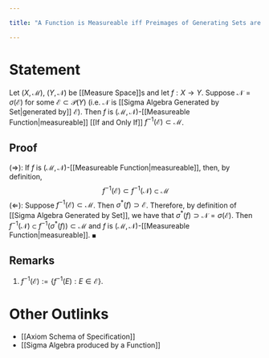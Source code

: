 ```yaml
---

title: "A Function is Measureable iff Preimages of Generating Sets are in the Source Sigma-Algebra"

---
```

# Statement
Let $(X, \mathcal{M})$, $(Y, \mathcal{N})$ be [[Measure Space]]s and let $f: X \to Y$. Suppose $\mathcal{N} = \sigma(\mathcal{E})$ for some $\mathcal{E} \subset \mathcal{P}(Y)$ (i.e. $\mathcal{N}$ is [[Sigma Algebra Generated by Set|generated by]] $\mathcal{E}$). Then $f$ is $(\mathcal{M}, \mathcal{N})$-[[Measureable Function|measureable]] [[If and Only If]] $f^{-1}(\mathcal{E}) \subset \mathcal{M}$.

## Proof
$(\Rightarrow)$: If $f$ is $(\mathcal{M}, \mathcal{N})$-[[Measureable Function|measureable]], then, by definition, 
$$f^{-1}(\mathcal{E}) \subset f^{-1}(\mathcal{N}) \subset \mathcal{M}$$
$(\Leftarrow)$: Suppose $f^{-1}(\mathcal{E}) \subset \mathcal{M}$. Then $\sigma^{*}(f) \supset \mathcal{E}$. Therefore, by definition of [[Sigma Algebra Generated by Set]], we have that $\sigma^{*}(f) \supset \mathcal{N} = \sigma(\mathcal{E})$. Then $f^{-1}(\mathcal{N}) \subset f^{-1}(\sigma^{*}(f)) \subset \mathcal{M}$ and $f$ is $(\mathcal{M}, \mathcal{N})$-[[Measureable Function|measureable]]. $\blacksquare$

## Remarks
1. $f^{-1}(\mathcal{E}) := \{f^{-1}(E) : E \in \mathcal{E}\}$.

# Other Outlinks
- [[Axiom Schema of Specification]]
- [[Sigma Algebra produced by a Function]]